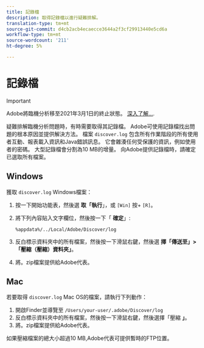 ```yaml
---
title: 記錄檔
description: 取得記錄檔以進行疑難排解。
translation-type: tm+mt
source-git-commit: d4cb2acb4ecaecce3644a2f3cf29913440e5cd6a
workflow-type: tm+mt
source-wordcount: '211'
ht-degree: 5%

---
```



# 記錄檔

>[!IMPORTANT]
>
>Adobe將臨機分析移至2021年3月1日的終止狀態。 [深入了解...](https://adobe.ly/discoverworkspace).

疑難排解臨機分析問題時，有時需要取得其記錄檔。 Adobe可使用記錄檔找出問題的根本原因並提供解決方法。 檔案 `discover.log` 包含所有作業階段的所有使用者互動、報表載入資訊和Java錯誤訊息。 它會雜湊任何受保護的資訊，例如使用者的密碼。 大型記錄檔會分割為10 MB的增量。 向Adobe提供記錄檔時，請確定已選取所有檔案。

## Windows

獲取 `discover.log` Windows檔案：

1. 按一下開始功能表，然後選 **取「執行**」，或 `[Win]` 按+ `[R]`。
2. 將下列內容貼入文字欄位，然後按一下「 **確定**」:

   ```text
   %appdata%/../Local/Adobe/Discover/log
   ```

3. 反白標示資料夾中的所有檔案，然後按一下滑鼠右鍵，然後選 **擇「傳送至」>「壓縮（壓縮）資料夾」**。
4. 將。zip檔案提供給Adobe代表。

## Mac

若要取得 `discover.log` Mac OS的檔案，請執行下列動作：

1. 開啟Finder並導覽至 `/Users/your-user/.adobe/Discover/log`
2. 反白標示資料夾中的所有檔案，然後按一下滑鼠右鍵，然後選擇「壓縮 **」**。
3. 將。zip檔案提供給Adobe代表。

如果壓縮檔案的總大小超過10 MB,Adobe代表可提供暫時的FTP位置。

